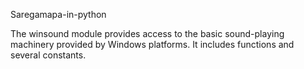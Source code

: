Saregamapa-in-python

The winsound module provides access to the basic sound-playing machinery provided by Windows platforms. It includes functions and several constants.
